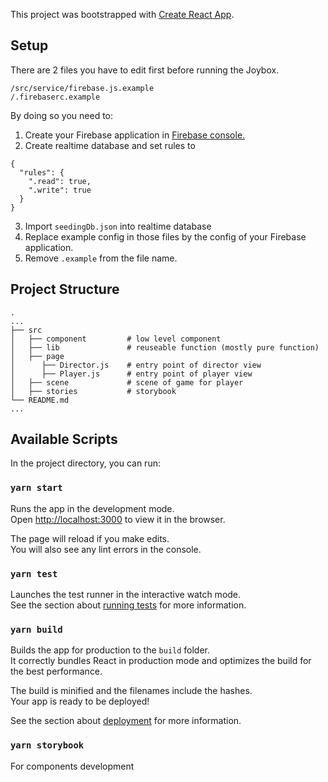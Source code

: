 This project was bootstrapped with [Create React App](https://github.com/facebook/create-react-app).

## Setup
There are 2 files you have to edit first before running the Joybox.
```
/src/service/firebase.js.example
/.firebaserc.example
```
By doing so you need to:

1. Create your Firebase application in [Firebase console.](https://console.firebase.google.com)
2. Create realtime database and set rules to
```
{
  "rules": {
    ".read": true,
    ".write": true
  }
}
```
3. Import `seedingDb.json` into realtime database
4. Replace example config in those files by the config of your Firebase application.
5. Remove `.example` from the file name.

## Project Structure
    .
    ...
    ├── src
    │   ├── component         # low level component
    │   ├── lib               # reuseable function (mostly pure function)
    │   ├── page
    │      ├── Director.js    # entry point of director view
    │      ├── Player.js      # entry point of player view
    │   ├── scene             # scene of game for player
    │   ├── stories           # storybook
    └── README.md
    ...

## Available Scripts

In the project directory, you can run:

### `yarn start`

Runs the app in the development mode.<br />
Open [http://localhost:3000](http://localhost:3000) to view it in the browser.

The page will reload if you make edits.<br />
You will also see any lint errors in the console.

### `yarn test`

Launches the test runner in the interactive watch mode.<br />
See the section about [running tests](https://facebook.github.io/create-react-app/docs/running-tests) for more information.

### `yarn build`

Builds the app for production to the `build` folder.<br />
It correctly bundles React in production mode and optimizes the build for the best performance.

The build is minified and the filenames include the hashes.<br />
Your app is ready to be deployed!

See the section about [deployment](https://facebook.github.io/create-react-app/docs/deployment) for more information.

### `yarn storybook`

For components development

